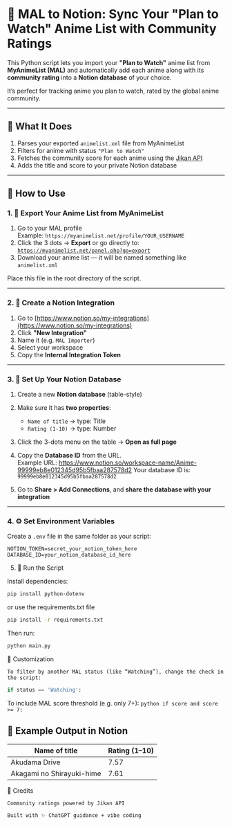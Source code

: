 # 🎌 MAL to Notion: Sync Your "Plan to Watch" Anime List with Community Ratings

This Python script lets you import your **"Plan to Watch"** anime list from **MyAnimeList (MAL)** and automatically add each anime along with its **community rating** into a **Notion database** of your choice.

It’s perfect for tracking anime you plan to watch, rated by the global anime community.

---

## 📌 What It Does

1. Parses your exported `animelist.xml` file from MyAnimeList
2. Filters for anime with status `"Plan to Watch"`
3. Fetches the community score for each anime using the [Jikan API](https://jikan.moe/)
4. Adds the title and score to your private Notion database

---

## 🧾 How to Use

### 1. 🔁 Export Your Anime List from MyAnimeList

1. Go to your MAL profile  
   Example: `https://myanimelist.net/profile/YOUR_USERNAME`
2. Click the 3 dots → **Export** or go directly to:  
   [`https://myanimelist.net/panel.php?go=export`](https://myanimelist.net/panel.php?go=export)
3. Download your anime list — it will be named something like `animelist.xml`

Place this file in the root directory of the script.

---

### 2. 🔐 Create a Notion Integration

1. Go to [https://www.notion.so/my-integrations](https://www.notion.so/my-integrations)
2. Click **"New Integration"**
3. Name it (e.g. `MAL Importer`)
4. Select your workspace
5. Copy the **Internal Integration Token**

---

### 3. 🧱 Set Up Your Notion Database

1. Create a new **Notion database** (table-style)
2. Make sure it has **two properties**:
   - `Name of title` → type: Title
   - `Rating (1-10)` → type: Number
3. Click the 3-dots menu on the table → **Open as full page**
4. Copy the **Database ID** from the URL.  
   Example URL: https://www.notion.so/workspace-name/Anime-99999eb8e012345d95b5fbaa287578d2
Your database ID is: `99999eb8e012345d95b5fbaa287578d2`

5. Go to **Share > Add Connections**, and **share the database with your integration**

---

### 4. ⚙️ Set Environment Variables

Create a `.env` file in the same folder as your script:

```env
NOTION_TOKEN=secret_your_notion_token_here
DATABASE_ID=your_notion_database_id_here
```

5. 🚀 Run the Script

Install dependencies:

```bash
pip install python-dotenv
```

or use the requirements.txt file

```bash
pip install -r requirements.txt
```

Then run:

```bash
python main.py
```

🔧 Customization

    To filter by another MAL status (like “Watching”), change the check in the script:

```python
if status == 'Watching':
```

To include MAL score threshold (e.g. only 7+):
    ```python
    if score and score >= 7:
    ```
    
## 📂 Example Output in Notion

| Name of title              | Rating (1–10) |
|---------------------------|---------------|
| Akudama Drive             | 7.57          |
| Akagami no Shirayuki-hime | 7.61          |


🤝 Credits

    Community ratings powered by Jikan API

    Built with ✨ ChatGPT guidance + vibe coding
